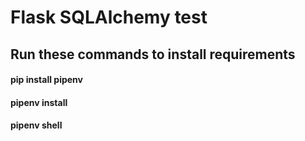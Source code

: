 # Flask SQLAlchemy test 
## Run these commands to install requirements
#### pip install pipenv
#### pipenv install
#### pipenv shell
